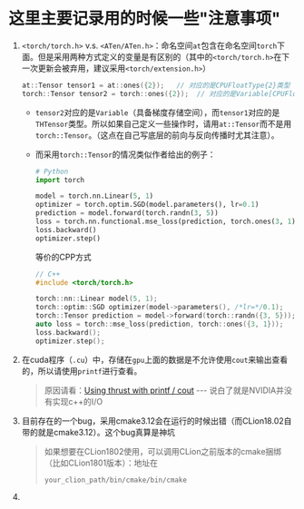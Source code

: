 # 这里主要记录用的时候一些"注意事项"

1. `<torch/torch.h>` v.s. `<ATen/ATen.h>`：命名空间`at`包含在命名空间`torch`下面。但是采用两种方式定义的变量是有区别的（其中的`<torch/torch.h>`在下一次更新会被弃用，建议采用`<torch/extension.h>`）

   ```cpp
   at::Tensor tensor1 = at::ones({2});   // 对应的是CPUFloatType{2}类型
   torch::Tensor tensor2 = torch::ones({2});  // 对应的是Variable[CPUFloatType]{4}类型
   ```

   - `tensor2`对应的是`Variable`（具备梯度存储空间），而`tensor1`对应的是`THTensor`类型。所以如果自己定义一些操作时，请用`at::Tensor`而不是用`torch::Tensor`。（这点在自己写底层的前向与反向传播时尤其注意）。

   - 而采用`torch::Tensor`的情况类似作者给出的例子：

     ```python
     # Python
     import torch

     model = torch.nn.Linear(5, 1)
     optimizer = torch.optim.SGD(model.parameters(), lr=0.1)
     prediction = model.forward(torch.randn(3, 5))
     loss = torch.nn.functional.mse_loss(prediction, torch.ones(3, 1))
     loss.backward()
     optimizer.step()
     ```

     等价的CPP方式

     ```cpp
     // C++
     #include <torch/torch.h>

     torch::nn::Linear model(5, 1);
     torch::optim::SGD optimizer(model->parameters(), /*lr=*/0.1);
     torch::Tensor prediction = model->forward(torch::randn({3, 5}));
     auto loss = torch::mse_loss(prediction, torch::ones({3, 1}));
     loss.backward();
     optimizer.step();
     ```

2. 在cuda程序（`.cu`）中，存储在`gpu`上面的数据是不允许使用`cout`来输出查看的，所以请使用`printf`进行查看。

   > 原因请看：[Using thrust with printf / cout](https://stackoverflow.com/questions/36855469/using-thrust-with-printf-cout) --- 说白了就是NVIDIA并没有实现c++的I/O

3. 目前存在的一个bug，采用cmake3.12会在运行的时候出错（而CLion18.02自带的就是cmake3.12）。这个bug真算是神坑

   > 如果想要在CLion1802使用，可以调用CLion之前版本的cmake捆绑（比如CLion1801版本）：地址在
   >
   > ```shell
   > your_clion_path/bin/cmake/bin/cmake
   > ```

4. ​

